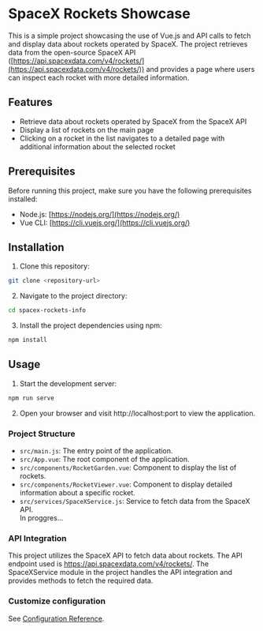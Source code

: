 # SpaceX Rockets Showcase

This is a simple project showcasing the use of Vue.js and API calls to fetch and display data about rockets operated by SpaceX. The project retrieves data from the open-source SpaceX API ([https://api.spacexdata.com/v4/rockets/](https://api.spacexdata.com/v4/rockets/)) and provides a page where users can inspect each rocket with more detailed information.

## Features

- Retrieve data about rockets operated by SpaceX from the SpaceX API
- Display a list of rockets on the main page
- Clicking on a rocket in the list navigates to a detailed page with additional information about the selected rocket

## Prerequisites

Before running this project, make sure you have the following prerequisites installed:

- Node.js: [https://nodejs.org/](https://nodejs.org/)
- Vue CLI: [https://cli.vuejs.org/](https://cli.vuejs.org/)

## Installation

1. Clone this repository:

  ```bash
  git clone <repository-url>
  ```
  
2. Navigate to the project directory:

  ```bash
  cd spacex-rockets-info
  ```
3. Install the project dependencies using npm:

```bash
npm install
```

## Usage
1. Start the development server:
```bash
npm run serve
```
2. Open your browser and visit http://localhost:port to view the application.

### Project Structure

<ul>
  <li><code>src/main.js</code>: The entry point of the application.</li>
  <li><code>src/App.vue</code>: The root component of the application.</li>
  <li><code>src/components/RocketGarden.vue</code>: Component to display the list of rockets.</li>
  <li><code>src/components/RocketViewer.vue</code>: Component to display detailed information about a specific rocket.</li>
  <li><code>src/services/SpaceXService.js</code>: Service to fetch data from the SpaceX API.</li> In proggres...
</ul>

### API Integration
This project utilizes the SpaceX API to fetch data about rockets. The API endpoint used is https://api.spacexdata.com/v4/rockets/. The SpaceXService module in the project handles the API integration and provides methods to fetch the required data.

### Customize configuration
See [Configuration Reference](https://cli.vuejs.org/config/).
